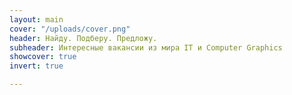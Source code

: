 ```yaml
---
layout: main
cover: "/uploads/cover.png"
header: Найду. Подберу. Предложу.
subheader: Интересные вакансии из мира IT и Computer Graphics
showcover: true
invert: true

---
```

